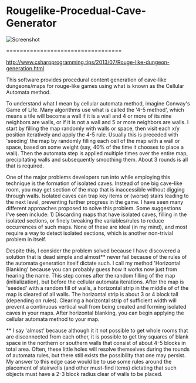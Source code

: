 # Rougelike-Procedual-Cave-Generator

![Screenshot](https://github.com/AdamRakaska/Rougelike-Procedual-Cave-Generator/blob/master/Rougelike-Cave-Generator.png)

==================================

 http://www.csharpprogramming.tips/2013/07/Rouge-like-dungeon-generation.html
 
  This software provides procedural content generation of cave-like dungeons/maps for rouge-like games using what is known as the Cellular Automata method. 

  To understand what I mean by cellular automata method, imagine Conway's Game of Life. Many algorithms use what is called the '4-5 method', which means a tile will become a wall if it is a wall and 4 or more of its nine neighbors are walls, or if it is not a wall and 5 or more neighbors are walls. I start by filling the map randomly with walls or space, then visit each x/y position iteratively and apply the 4-5 rule. Usually this is preceded with 'seeding' the map by randomly filling each cell of the map with a wall or space, based on some weight (say, 40% of the time it chooses to place a wall). Then the automata step is applied multiple times over the entire map, precipitating walls and subsequently smoothing them. About 3 rounds is all that is required.

  One of the major problems developers run into while employing this technique is the formation of isolated caves. Instead of one big cave-like room, you may get section of the map that is inaccessible without digging through walls. Isolated caves can trap key items or (worse) stairs leading to the next level, preventing further progress in the game. I have seen many different approaches proposed to solve this problem. Some suggestions I've seen include: 1) Discarding maps that have isolated caves, filling in the isolated sections, or finely tweaking the variables/rules to reduce occurrences of such maps. None of these are ideal (in my mind), and most require a way to detect isolated sections, which is another non-trivial problem in itself.

  Despite this, I consider the problem solved because I have discovered a solution that is dead simple and almost** never fail because of the rules of the automata generation itself dictate such. I call my method 'Horizontal Blanking' because you can probably guess how it works now just from hearing the name. This step comes after the random filling of the map (initialization), but before the cellular automata iterations. After the map is 'seeded' with a random fill of walls, a horizontal strip in the middle of of the map is cleared of all walls. The horizontal strip is about 3 or 4 block tall (depending on rules). Clearing a horizontal strip of sufficient width will prevent a continuous vertical wall from being created and forming isolated caves in your maps. After horizontal blanking, you can begin applying the cellular automata method to your map.

** I say 'almost' because although it it not possible to get whole rooms that are disconnected from each other, it is possible to get tiny squares of blank space in the northern or southern walls that consist of about 4-5 blocks in total area. Often, these little holes will resolve themselves during the rounds of automata rules, but there still exists the possibility that one may persist. My answer to this edge case would be to use some rules around the placement of stairwells (and other must-find items) dictating that such objects must have a 2-3 block radius clear of walls to be placed.
